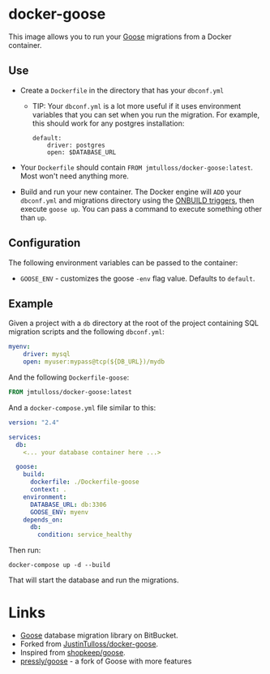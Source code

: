 # docker-goose

This image allows you to run your [Goose][1] migrations from a Docker container.

Use
---

- Create a `Dockerfile` in the directory that has your `dbconf.yml`
  - TIP: Your `dbconf.yml` is a lot more useful if it uses environment variables
    that you can set when you run the migration. For example, this should work
    for any postgres installation:
    ```
    default:
        driver: postgres
        open: $DATABASE_URL
    ```

- Your `Dockerfile` should contain `FROM jmtulloss/docker-goose:latest`. Most won't need
  anything more.

- Build and run your new container. The Docker engine will `ADD` your `dbconf.yml` and
  migrations directory using the [ONBUILD triggers][5], then execute `goose up`. You
  can pass a command to execute something other than `up`.

Configuration
-------------

The following environment variables can be passed to the container:

* `GOOSE_ENV` - customizes the goose `-env` flag value.  Defaults to `default`.

Example
-------

Given a project with a `db` directory at the root of the project containing SQL migration scripts and the following `dbconf.yml`:

```yaml
myenv:
    driver: mysql
    open: myuser:mypass@tcp(${DB_URL})/mydb
```

And the following `Dockerfile-goose`:

```dockerfile
FROM jmtulloss/docker-goose:latest
```

And a `docker-compose.yml` file similar to this:

```yaml
version: "2.4"

services:
  db:
    <... your database container here ...>

  goose:
    build:
      dockerfile: ./Dockerfile-goose
      context: .
    environment:
      DATABASE_URL: db:3306
      GOOSE_ENV: myenv
    depends_on:
      db:
        condition: service_healthy
```

Then run:

```shell script
docker-compose up -d --build
```

That will start the database and run the migrations.

# Links

* [Goose][1] database migration library on BitBucket.
* Forked from [JustinTulloss/docker-goose][2].
* Inspired from [shopkeep/goose][3].
* [pressly/goose][4] - a fork of Goose with more features

[1]: https://bitbucket.org/liamstask/goose/src/master/
[2]: https://github.com/JustinTulloss/docker-goose
[3]: https://github.com/shopkeep/goose
[4]: https://github.com/pressly/goose
[5]: https://docs.docker.com/engine/reference/builder/#onbuild